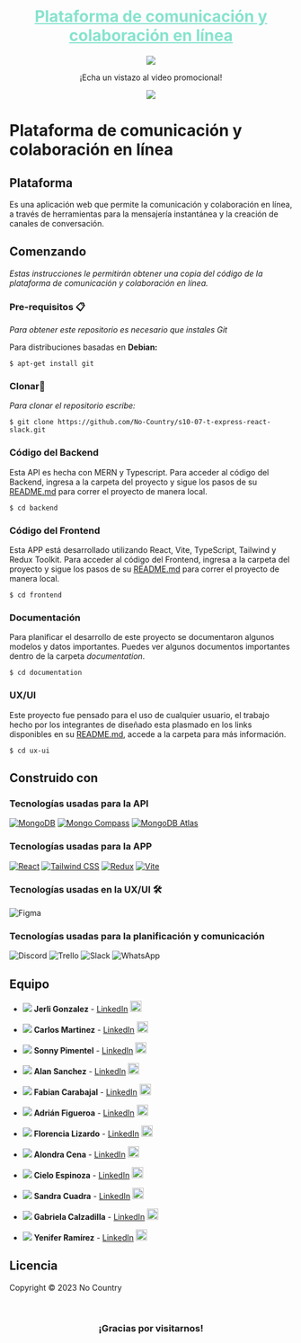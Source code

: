 <div align="center">
<h1>
<a href="" target="_blank" rel="noopener noreferrer" style="color: #86E3CE">Plataforma de comunicación y colaboración en línea</a>
</h1>
<img src="#">
<p>
<p>¡Echa un vistazo al video promocional!</p>
<a href="#" target="_blank" rel="noopener noreferrer">
  <img src="https://img.shields.io/badge/Ver%20video-FF0000?style=for-the-badge&logo=YouTube&logoColor=fff"/>
</a>
</div>


# Plataforma de comunicación y colaboración en línea

## Plataforma
Es una aplicación web que permite la comunicación y colaboración en línea, a través de herramientas para la mensajería instantánea y la creación de canales de conversación.


## Comenzando
_Estas instrucciones le permitirán obtener una copia del código de la plataforma de comunicación y colaboración en línea._

### Pre-requisitos 📋

_Para obtener este repositorio es necesario que instales Git_

Para distribuciones basadas en **Debian:**
```
$ apt-get install git
```
### Clonar🔧

_Para clonar el repositorio escribe:_

```
$ git clone https://github.com/No-Country/s10-07-t-express-react-slack.git
```

### Código del Backend
Esta API es hecha con MERN y Typescript. Para acceder al código del Backend, ingresa a la carpeta del proyecto y sigue los pasos de su [README.md](https://github.com/No-Country/s10-07-t-express-react-slack/blob/dev/backend/README.md) para correr el proyecto de manera local.

```
$ cd backend
```

### Código del Frontend
Esta APP está desarrollado utilizando React, Vite, TypeScript, Tailwind y Redux Toolkit. Para acceder al código del Frontend, ingresa a la carpeta del proyecto y sigue los pasos de su [README.md](https://github.com/No-Country/s10-07-t-express-react-slack/blob/dev/frontend/README.md) para correr el proyecto de manera local.

```
$ cd frontend
```

### Documentación
Para planificar el desarrollo de este proyecto se documentaron algunos modelos y datos importantes. Puedes ver algunos documentos importantes dentro de la carpeta _documentation_.

```
$ cd documentation
```

### UX/UI
Este proyecto fue pensado para el uso de cualquier usuario, el trabajo hecho por los integrantes de diseñado esta plasmado en los links disponibles en su [README.md](https://github.com/No-Country/s10-07-t-express-react-slack/blob/dev/ux-ui/README.md), accede a la carpeta para más información.

```
$ cd ux-ui
```

## Construido con

### Tecnologías usadas para la API
[![MongoDB](https://img.shields.io/badge/MongoDB-4ea94b?style=for-the-badge&logo=mongodb&logoColor=white)](https://www.mongodb.com/) [![Mongo Compass](https://img.shields.io/badge/Mongo%20Compass-47A248?style=for-the-badge&logo=mongodb&logoColor=white)](https://www.mongodb.com/products/compass) [![MongoDB Atlas](https://img.shields.io/badge/MongoDB%20Atlas-47A248?style=for-the-badge&logo=mongodb&logoColor=white)](https://www.mongodb.com/cloud/atlas)

### Tecnologías usadas para la APP
[![React](https://img.shields.io/badge/React-61DAFB?style=for-the-badge&logo=react&logoColor=white)](https://reactjs.org/) [![Tailwind CSS](https://img.shields.io/badge/Tailwind%20CSS-38b2ac?style=for-the-badge&logo=tailwind-css&logoColor=white)](https://tailwindcss.com/) [![Redux](https://img.shields.io/badge/Redux-764ABC?style=for-the-badge&logo=redux&logoColor=white)](https://redux.js.org/) [![Vite](https://img.shields.io/badge/Vite-646CFF?style=for-the-badge&logo=vite&logoColor=white)](https://vitejs.dev/) 

### Tecnologías usadas en la UX/UI 🛠️
![Figma](https://img.shields.io/badge/Figma-%23F24E1E.svg?style=for-the-badge&logo=Figma&logoColor=white) 

### Tecnologías usadas para la planificación y comunicación  

![Discord](https://img.shields.io/badge/Discord-5865F2?style=for-the-badge&logo=Discord&logoColor=fff) ![Trello](https://img.shields.io/badge/Trello-095ED8?style=for-the-badge&logo=Trello&logoColor=fff) ![Slack](https://img.shields.io/badge/Slack-%234A154B?style=for-the-badge&logo=Slack&logoColor=white) ![WhatsApp](https://img.shields.io/badge/WhatsApp-25D366?style=for-the-badge&logo=WhatsApp&logoColor=fff)

## Equipo

* <img src="https://img.shields.io/badge/BACKEND-FA897B"> **Jerli Gonzalez** - [LinkedIn]() <img src="https://res.cloudinary.com/yeniferramirez11/image/upload/v1692222051/no-country/argentina_r7o20w.png" style="width: 20px;">

* <img src="https://img.shields.io/badge/BACKEND-FA897B"> **Carlos Martinez** -  [LinkedIn]() <img src="https://res.cloudinary.com/yeniferramirez11/image/upload/v1692222549/no-country/colombia_ud3lkg.png" style="width: 20px;">

* <img src="https://img.shields.io/badge/BACKEND-FA897B"> **Sonny Pimentel** -  [LinkedIn]() <img src="https://res.cloudinary.com/yeniferramirez11/image/upload/v1692222051/no-country/peru_wtowjo.png" style="width: 20px;">

* <img src="https://img.shields.io/badge/BACKEND-FA897B"> **Alan Sanchez** -  [LinkedIn]() <img src="https://res.cloudinary.com/yeniferramirez11/image/upload/v1692222051/no-country/argentina_r7o20w.png" style="width: 20px;">

* <img src="https://img.shields.io/badge/FRONTEND-FBD59B"> **Fabian Carabajal** -  [LinkedIn](https://www.linkedin.com/in/fabian1501/) <img src="https://res.cloudinary.com/yeniferramirez11/image/upload/v1692222051/no-country/argentina_r7o20w.png" style="width: 20px;">

* <img src="https://img.shields.io/badge/FRONTEND-FBD59B"> **Adrián Figueroa** -  [LinkedIn]() <img src="https://res.cloudinary.com/yeniferramirez11/image/upload/v1692222051/no-country/argentina_r7o20w.png" style="width: 20px;">

* <img src="https://img.shields.io/badge/FRONTEND-FBD59B"> **Florencia Lizardo** -  [LinkedIn]() <img src="https://res.cloudinary.com/yeniferramirez11/image/upload/v1692222051/no-country/italia_jbpcdv.png" style="width: 20px;">

* <img src="https://img.shields.io/badge/FRONTEND-FBD59B"> **Alondra Cena** -  [LinkedIn]() <img src="https://res.cloudinary.com/yeniferramirez11/image/upload/v1692222051/no-country/argentina_r7o20w.png" style="width: 20px;">

* <img src="https://img.shields.io/badge/UX/UI-14131e"> **Cielo Espinoza** -  [LinkedIn]() <img src="https://res.cloudinary.com/yeniferramirez11/image/upload/v1692222051/no-country/argentina_r7o20w.png" style="width: 20px;">

* <img src="https://img.shields.io/badge/UX/UI-14131e"> **Sandra Cuadra** -  [LinkedIn]() <img src="https://res.cloudinary.com/yeniferramirez11/image/upload/v1692222052/no-country/espana_1_kgyarr.png" style="width: 20px;">

* <img src="https://img.shields.io/badge/UX/UI-14131e"> **Gabriela Calzadilla** -  [LinkedIn]() <img src="https://res.cloudinary.com/yeniferramirez11/image/upload/v1692222052/no-country/espana_1_kgyarr.png" style="width: 20px;">

* <img src="https://img.shields.io/badge/PROJECT%20MANAGER-86E3CE"> **Yenifer Ramírez** -  [LinkedIn](https://www.linkedin.com/in/yeniferrosana/) <img src="https://res.cloudinary.com/yeniferramirez11/image/upload/v1692222052/no-country/venezuela_gvryxj.png" style="width: 20px;">

## Licencia

Copyright © 2023 No Country

<br/>

<h3 align="center">¡Gracias por visitarnos!</h3>

<br/>
